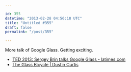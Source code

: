 ```yaml
---

id: 355
datetime: "2013-02-28 04:56:18 UTC"
title: "Untitled #355"
draft: false
permalink: "/post/355"

---
```


More talk of Google Glass. Getting exciting. 

 
 * [TED 2013: Sergey Brin talks Google Glass - latimes.com](http://www.latimes.com/business/technology/la-fi-tn-ted-2013-sergey-brin-google-glass-20130227,0,2030053.story)
 * [The Glass Bicycle | Dustin Curtis](https://dcurt.is/the-glass-bicycle)



